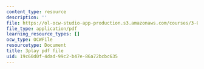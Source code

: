 ```yaml
---
content_type: resource
description: ''
file: https://ol-ocw-studio-app-production.s3.amazonaws.com/courses/3-091sc-introduction-to-solid-state-chemistry-fall-2010/19c60d0f4dad99c2b47e86a72bcbc635_kZJgJCxcHZE.pdf
file_type: application/pdf
learning_resource_types: []
ocw_type: OCWFile
resourcetype: Document
title: 3play pdf file
uid: 19c60d0f-4dad-99c2-b47e-86a72bcbc635
---
```

